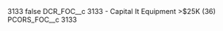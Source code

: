 <?xml version="1.0" encoding="UTF-8"?>
<CustomMetadata xmlns="http://soap.sforce.com/2006/04/metadata" xmlns:xsi="http://www.w3.org/2001/XMLSchema-instance" xmlns:xsd="http://www.w3.org/2001/XMLSchema">
    <label>3133</label>
    <protected>false</protected>
    <values>
        <field>DCR_FOC__c</field>
        <value xsi:type="xsd:string">3133 - Capital It Equipment &gt;$25K (36)</value>
    </values>
    <values>
        <field>PCORS_FOC__c</field>
        <value xsi:type="xsd:string">3133</value>
    </values>
</CustomMetadata>
